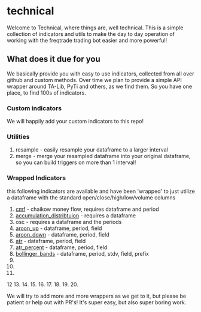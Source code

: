 # technical

Welcome to Technical, where things are, well technical. This is a simple collection of indicators and utils to make the day to day operation
of working with the freqtrade trading bot easier and more powerful!

## What does it due for you

We basically provide you with easy to use indicators, collected from all over github and custom methods. Over time we plan to provide a simple API wrapper
around TA-Lib, PyTi and others, as we find them. So you have one place, to find 100s of indicators.

### Custom indicators

We will happily add your custom indicators to this repo!

### Utilities

1. resample - easily resample your dataframe to a larger interval
2. merge - merge your resampled dataframe into your original dataframe, so you can build triggers on more than 1 interval!

### Wrapped Indicators

this following indicators are available and have been 'wrapped' to just utilize a dataframe with the standard
open/close/high/low/volume columns

1. [cmf](https://www.tradingview.com/wiki/Chaikin_Money_Flow_(CMF)) - chaikow money flow, requires dataframe and period
2. [accumulation_distribtuion](https://www.investopedia.com/terms/a/accumulationdistribution.asp) - requires a dataframe
3. osc - requires a dataframe and the periods
4. [aroon_up](https://www.investopedia.com/terms/a/aroon.asp) - dataframe, period, field
5. [aroon_down](https://www.investopedia.com/terms/a/aroon.asp) - dataframe, period, field
6. [atr](https://www.investopedia.com/terms/a/atr.asp) - dataframe, period, field
7. [atr_percent](https://www.investopedia.com/terms/a/atr.asp) - dataframe, period, field
8. [bollinger_bands](https://www.investopedia.com/terms/b/bollingerbands.asp) - dataframe, period, stdv, field, prefix
9.
10.
11.
12
13.
14.
15.
16.
17.
18.
19.
20.

We will try to add more and more wrappers as we get to it, but please be patient or help out with PR's! It's super easy, but
also super boring work.
